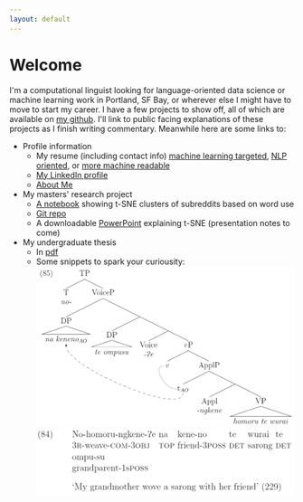 ```yaml
---
layout: default
---
```


# Welcome

I'm a computational linguist looking for language-oriented data science or machine learning work in Portland, SF Bay, or wherever else I might have to move to start my career. I have a few projects to show off, all of which are available on [my github](github.com/kchalk). I'll link to public facing explanations of these projects as I finish writing commentary. Meanwhile here are some links to: 

- Profile information
  - My resume (including contact info) [machine learning targeted](./_data/Resume_6-6.pdf), [NLP oriented](./_data/Parallel_Resume.pdf), or [more machine readable](./_data/Chalkley_Resume.pdf)
  - [My LinkedIn profile]( http://www.linkedin.com/in/kchalk)
  - [About Me](./About.html)
- My masters' research project
  - [A notebook](https://kchalk.github.io/t-SNE_Examples.html) showing t-SNE clusters of subreddits based on word use
  - [Git repo]( https://www.github.com/kchalk/RedditProject)
  - A downloadable [PowerPoint](https://kchalk.github.io/FinalTsnePres.pptx) explaining t-SNE (presentation notes to come)
- My undergraduate thesis
  - In [pdf](./_data/AppliedAsymmetries.pdf)
  - Some snippets to spark your curiousity:
  ![Syntax tree for 'Nohomorungkene?e na keneno te wurai te'][tree]
  ![Gloss for 'Nohomorungkene?e na keneno te wurai te'][gloss]

[tree]: ./_data/85tree.PNG "commitative tree"
[gloss]: ./_data/84gloss.PNG "commitative gloss"
